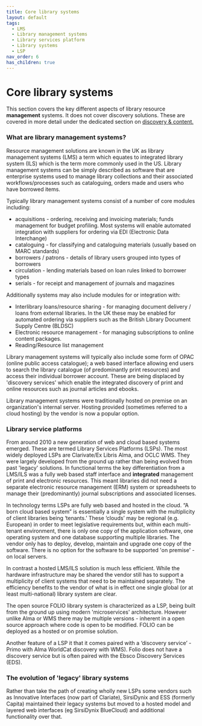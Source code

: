 ```yaml
---
title: Core library systems
layout: default
tags:
  - LMS
  - Library management systems
  - Library services platform
  - Library systems
  - LSP
nav_order: 6
has_children: true
---
```

# Core library systems

This section covers the key different aspects of library resource **management** systems. It does not cover discovery solutions. These are covered in more detail under the dedicated section on [discovery & content.](https://helibtech.netlify.app/discovery-and-content/) 

### What are library management systems?

Resource management solutions are known in the UK as library management systems (LMS) a term which equates to integrated library system (ILS) which is the term more commonly used in the US. Library management systems can be simply described as software that are enterprise systems used to manage library collections and their associated workflows/processes such as cataloguing, orders made and users who have borrowed items.

Typically library management systems consist of a number of core modules including:

* acquisitions - ordering, receiving and invoicing materials; funds management for budget profiling. Most systems will enable automated integration with suppliers for ordering via EDI (Electronic Data Interchange)
* cataloguing - for classifying and cataloguing materials (usually based on MARC standards)
* borrowers / patrons - details of library users grouped into types of borrowers
* circulation - lending materials based on loan rules linked to borrower types
* serials - for receipt and management of journals and magazines

Additionally systems may also include modules for or integration with:

* Interlibrary loans/resource sharing - for managing document delivery / loans from external libraries. In the UK these may be enabled for automated ordering via suppliers such as the British Library Document Supply Centre (BLDSC)
* Electronic resource management - for managing subscriptions to online content packages.
* Reading/Resource list management

Library management systems will typically also include some form of OPAC (online public access catalogue); a web based interface allowing end users to search the library catalogue (of predominantly print resources) and access their individual borrower account. These are being displaced by 'discovery services' which enable the integrated discovery of print and online resources such as journal articles and ebooks.

Library management systems were traditionally hosted on premise on an organization's internal server. Hosting provided (sometimes referred to a cloud hosting) by the vendor is now a popular option.

### Library service platforms

From around 2010 a new generation of web and cloud based systems emerged. These are termed Library Services Platforms (LSPs). The most widely deployed LSPs are Clarivate/Ex Libris Alma, and OCLC WMS. They were largely developed from the ground up rather than being evolved from past 'legacy' solutions. In functional terms the key differentiation from a LMS/ILS was a fully web based staff interface and **integrated** management of print and electronic resources. This meant libraries did not need a separate electronic resource management (ERM) system or spreadsheets to manage their (predominantly) journal subscriptions and associated licenses.

In technology terms LSPs are fully web based and hosted in the cloud. “A born cloud based system” is essentially a single system with the multiplicity of client libraries being ‘tenants.’ These ‘clouds’ may be regional (e.g. European) in order to meet legislative requirements but, within each multi-tenant environment, there is only one copy of the application software, one operating system and one database supporting multiple libraries. The vendor only has to deploy, develop, maintain and upgrade one copy of the software. There is no option for the software to be supported 'on premise' - on local servers. 

In contrast a hosted LMS/ILS solution is much less efficient. While the hardware infrastructure may be shared the vendor still has to support a multiplicity of client systems that need to be maintained separately. The efficiency benefits to the vendor of what is in effect one single global (or at least multi-national) library system are clear.

The open source FOLIO library system is characterized as a LSP, being built from the ground up using modern 'microservices' architecture. However unlike Alma or WMS there may be multiple versions - inherent in a open source approach where code is open to be modified. FOLIO can be deployed as a hosted or on promise solution.

Another feature of a LSP it that it comes paired with a ‘discovery service’ - Primo with Alma WorldCat discovery with WMS). Folio does not have a discovery service but is often paired with the Ebsco Discovery Services (EDS).

### The evolution of 'legacy' library systems

Rather than take the path of creating wholly new LSPs some vendors such as Innovative Interfaces (now part of Clariate), SirsiDynix and ESS (formerly Capita) maintained their legacy systems but moved to a hosted model and layered web interfaces (eg SirsiDynix BlueCloud) and additional functionality over that.
